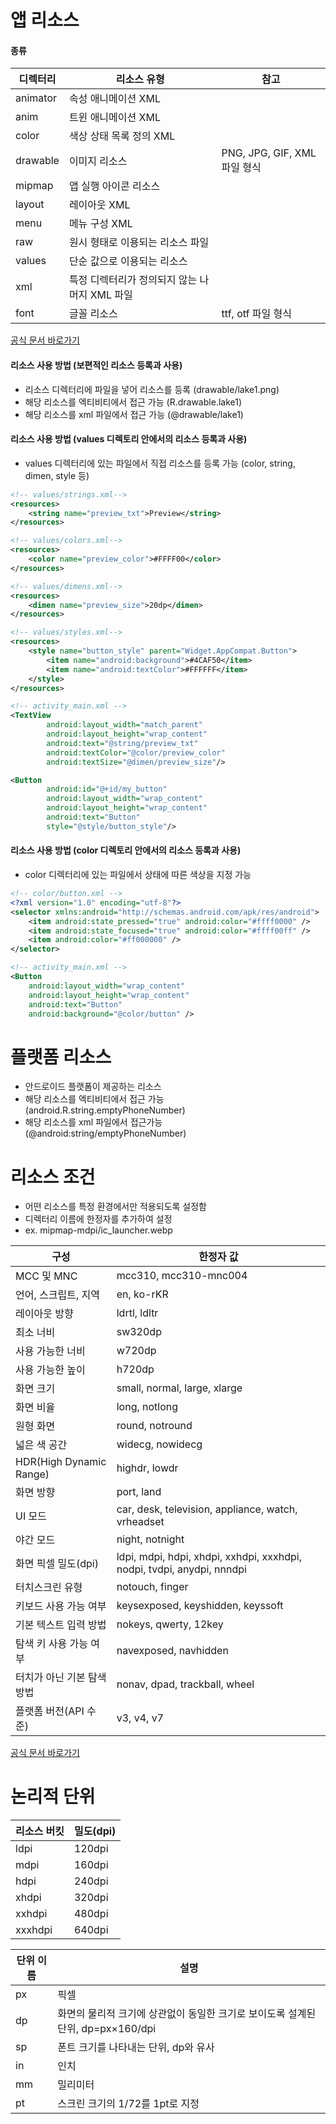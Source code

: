 # 앱 리소스

#### 종류

| 디렉터리 | 리소스 유형                                   | 참고                         |
| -------- | --------------------------------------------- | ---------------------------- |
| animator | 속성 애니메이션 XML                           |                              |
| anim     | 트윈 애니메이션 XML                           |                              |
| color    | 색상 상태 목록 정의 XML                       |                              |
| drawable | 이미지 리소스                                 | PNG, JPG, GIF, XML 파일 형식 |
| mipmap   | 앱 실행 아이콘 리소스                         |                              |
| layout   | 레이아웃 XML                                  |                              |
| menu     | 메뉴 구성 XML                                 |                              |
| raw      | 원시 형태로 이용되는 리소스 파일              |                              |
| values   | 단순 값으로 이용되는 리소스                   |                              |
| xml      | 특정 디렉터리가 정의되지 않는 나머지 XML 파일 |                              |
| font     | 글꼴 리소스                                   | ttf, otf 파일 형식           |

[공식 문서 바로가기](https://developer.android.com/guide/topics/resources/providing-resources?hl=ko)

#### 리소스 사용 방법 (보편적인 리소스 등록과 사용)

- 리소스 디렉터리에 파일을 넣어 리소스를 등록 (drawable/lake1.png)
- 해당 리소스를 엑티비티에서 접근 가능 (R.drawable.lake1)
- 해당 리소스를 xml 파일에서 접근 가능 (@drawable/lake1)

#### 리소스 사용 방법 (values 디렉토리 안에서의 리소스 등록과 사용)

- values 디렉터리에 있는 파일에서 직접 리소스를 등록 가능 (color, string, dimen, style 등)

```xml
<!-- values/strings.xml-->
<resources>
    <string name="preview_txt">Preview</string>
</resources>
```

```xml
<!-- values/colors.xml-->
<resources>
    <color name="preview_color">#FFFF00</color>
</resources>
```

```xml
<!-- values/dimens.xml-->
<resources>
    <dimen name="preview_size">20dp</dimen>
</resources>
```

```xml
<!-- values/styles.xml-->
<resources>
    <style name="button_style" parent="Widget.AppCompat.Button">
        <item name="android:background">#4CAF50</item>
        <item name="android:textColor">#FFFFFF</item>
    </style>
</resources>
```

```xml
<!-- activity_main.xml -->
<TextView
        android:layout_width="match_parent"
        android:layout_height="wrap_content"
        android:text="@string/preview_txt"
        android:textColor="@color/preview_color"
        android:textSize="@dimen/preview_size"/>

<Button
        android:id="@+id/my_button"
        android:layout_width="wrap_content"
        android:layout_height="wrap_content"
        android:text="Button"
        style="@style/button_style"/>
```

#### 리소스 사용 방법 (color 디렉토리 안에서의 리소스 등록과 사용)

- color 디렉터리에 있는 파일에서 상태에 따른 색상을 지정 가능

```xml
<!-- color/button.xml -->
<?xml version="1.0" encoding="utf-8"?>
<selector xmlns:android="http://schemas.android.com/apk/res/android">
    <item android:state_pressed="true" android:color="#ffff0000" />
    <item android:state_focused="true" android:color="#ffff00ff" />
    <item android:color="#ff000000" />
</selector>
```

```xml
<!-- activity_main.xml -->
<Button
    android:layout_width="wrap_content"
    android:layout_height="wrap_content"
    android:text="Button"
    android:background="@color/button" />
```

# 플랫폼 리소스

- 안드로이드 플랫폼이 제공하는 리소스
- 해당 리소스를 엑티비티에서 접근 가능 (android.R.string.emptyPhoneNumber)
- 해당 리소스를 xml 파일에서 접근가능 (@android:string/emptyPhoneNumber)

# 리소스 조건

- 어떤 리소스를 특정 환경에서만 적용되도록 설정함
- 디렉터리 이름에 한정자를 추가하여 설정
- ex. mipmap-mdpi/ic_launcher.webp

| 구성                       | 한정자 값                                                              |
| -------------------------- | ---------------------------------------------------------------------- |
| MCC 및 MNC                 | mcc310, mcc310-mnc004                                                  |
| 언어, 스크립트, 지역       | en, ko-rKR                                                             |
| 레이아웃 방향              | ldrtl, ldltr                                                           |
| 최소 너비                  | sw320dp                                                                |
| 사용 가능한 너비           | w720dp                                                                 |
| 사용 가능한 높이           | h720dp                                                                 |
| 화면 크기                  | small, normal, large, xlarge                                           |
| 화면 비율                  | long, notlong                                                          |
| 원형 화면                  | round, notround                                                        |
| 넓은 색 공간               | widecg, nowidecg                                                       |
| HDR(High Dynamic Range)    | highdr, lowdr                                                          |
| 화면 방향                  | port, land                                                             |
| UI 모드                    | car, desk, television, appliance, watch, vrheadset                     |
| 야간 모드                  | night, notnight                                                        |
| 화면 픽셀 밀도(dpi)        | ldpi, mdpi, hdpi, xhdpi, xxhdpi, xxxhdpi, nodpi, tvdpi, anydpi, nnndpi |
| 터치스크린 유형            | notouch, finger                                                        |
| 키보드 사용 가능 여부      | keysexposed, keyshidden, keyssoft                                      |
| 기본 텍스트 입력 방법      | nokeys, qwerty, 12key                                                  |
| 탐색 키 사용 가능 여부     | navexposed, navhidden                                                  |
| 터치가 아닌 기본 탐색 방법 | nonav, dpad, trackball, wheel                                          |
| 플랫폼 버전(API 수준)      | v3, v4, v7                                                             |

[공식 문서 바로가기](https://developer.android.com/guide/topics/resources/providing-resources?hl=ko)

# 논리적 단위

| 리소스 버킷 | 밀도(dpi) |
| ----------- | --------- |
| ldpi        | 120dpi    |
| mdpi        | 160dpi    |
| hdpi        | 240dpi    |
| xhdpi       | 320dpi    |
| xxhdpi      | 480dpi    |
| xxxhdpi     | 640dpi    |

| 단위 이름 | 설명                                                                            |
| --------- | ------------------------------------------------------------------------------- |
| px        | 픽셀                                                                            |
| dp        | 화면의 물리적 크기에 상관없이 동일한 크기로 보이도록 설계된 단위, dp=px×160/dpi |
| sp        | 폰트 크기를 나타내는 단위, dp와 유사                                            |
| in        | 인치                                                                            |
| mm        | 밀리미터                                                                        |
| pt        | 스크린 크기의 1/72를 1pt로 지정                                                 |
